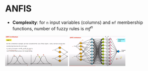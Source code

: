 # ANFIS

- **Complexity**: for `n` input variables (columns) and `mf` membership functions, number of fuzzy rules is $mf^n$

<!-- Set widht of image to 50% -->
<img src="img/mfs.png" width="40%">
<img src="img/3mfs.jpg" width="36%">




